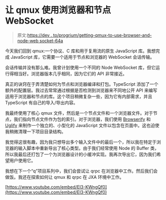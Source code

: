 # 让 qmux 使用浏览器和节点 WebSocket

> 原文:[https://dev . to/progrium/getting-qmux-to-use-browser-and-node-web socket-64a](https://dev.to/progrium/getting-qmux-to-use-browser-and-node-websocket-64a)

今天我们回到 qmux:一个协议、C 库和用于复用流的原生 JavaScript 库。我想完成 JavaScript 库，它需要一个适用于节点和浏览器的 WebSocket 会话传输。

会话传输并没有那么难。我曾计划使用一个不同的 Node WebSocket 库，但它运行得相当好。浏览器版本几乎相同，因为它们的 API 非常接近。

真正的诀窍在于弄清楚如何为节点和浏览器编译和打包。TypeScript 添加了一个额外的配置层。我过去常常通过根据是否检测到浏览器来不同地公开 API 来编写适用于浏览器和节点的库。这个项目稍微复杂一些，因为它有内部需求，并且 TypeScript 有自己的导入/导出内容。

我最终使用了核心 qmux 文件，然后是一个节点文件和一个浏览器文件。对于节点，我们指向节点文件作为包的索引。对于浏览器，我们使用 [Browserify](http://browserify.org/) 和 [Uglify](https://github.com/mishoo/UglifyJS2) 来制作一个独立的、小型化的 JavaScript 文件以包含在页面中。这也迫使我稍微清理一下项目目录结构。

我觉得这很有趣，因为我只想导出多个输入文件中的最后一个，所以我在特定于浏览器的输入脚本中重新导出了核心类型。由于我们经常使用 Node 的 Buffer 类，所以我最后还打包了一个为浏览器设计的小缓冲实现。我再次导出它，因为我们希望用户使用它。

我想在下一个“q”项目系列中，我们会尝试让 qrpc 在浏览器中工作。然后我们会做饭。我还在探索如何让 qmux 和 qrpc 在 JXA 环境中工作。

[https://www.youtube.com/embed/EI3-KWngQf0](https://www.youtube.com/embed/EI3-KWngQf0)